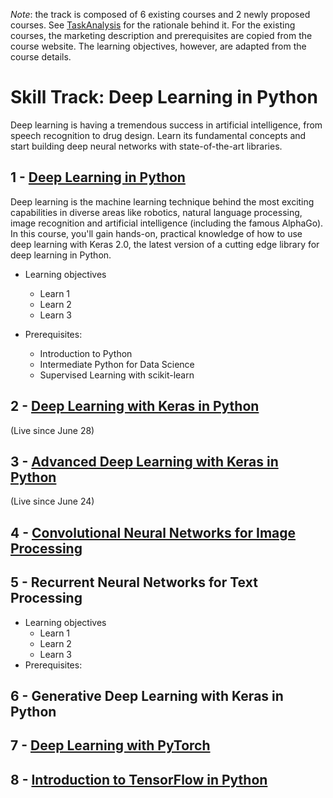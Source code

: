 *Note*: the track is composed of 6 existing courses and 2 newly proposed courses. See [TaskAnalysis](TaskAnalysis.md) for the rationale behind it. For the existing courses, the marketing description and prerequisites are copied from the course website. The learning objectives, however, are adapted from the course details.

# Skill Track: Deep Learning in Python

Deep learning is having a tremendous success in artificial intelligence, from speech recognition to drug design. Learn its fundamental concepts and start building deep neural networks with state-of-the-art libraries.

## 1 - [Deep Learning in Python](https://www.datacamp.com/courses/deep-learning-in-python)
Deep learning is the machine learning technique behind the most exciting capabilities in diverse areas like robotics, natural language processing, image recognition and artificial intelligence (including the famous AlphaGo). In this course, you'll gain hands-on, practical knowledge of how to use deep learning with Keras 2.0, the latest version of a cutting edge library for deep learning in Python.

  * Learning objectives
    * Learn 1
    * Learn 2
    * Learn 3

  * Prerequisites:
    * Introduction to Python
    * Intermediate Python for Data Science
    * Supervised Learning with scikit-learn

## 2 - [Deep Learning with Keras in Python](https://www.datacamp.com/courses/deep-learning-with-keras-in-python)
(Live since June 28)
## 3 - [Advanced Deep Learning with Keras in Python](https://www.datacamp.com/courses/advanced-deep-learning-with-keras-in-python)
(Live since June 24)
## 4 - [Convolutional Neural Networks for Image Processing](https://www.datacamp.com/courses/convolutional-neural-networks-for-image-processing)
## 5 - Recurrent Neural Networks for Text Processing
  * Learning objectives
    * Learn 1
    * Learn 2
    * Learn 3
  * Prerequisites: 
## 6 - Generative Deep Learning with Keras in Python
## 7 - [Deep Learning with PyTorch](https://www.datacamp.com/courses/deep-learning-with-pytorch)
## 8 - [Introduction to TensorFlow in Python](https://www.datacamp.com/courses/introduction-to-tensorflow-in-python)
